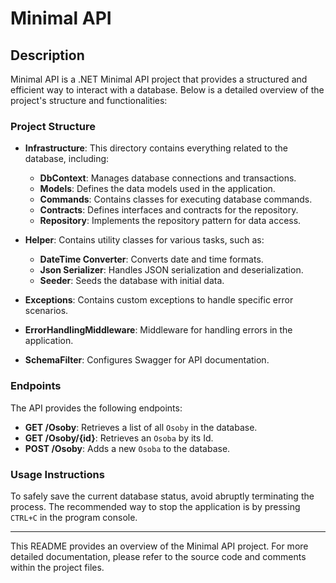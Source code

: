 # Minimal API

## Description

Minimal API is a .NET Minimal API project that provides a structured and efficient way to interact with a database. Below is a detailed overview of the project's structure and functionalities:

### Project Structure

- **Infrastructure**: This directory contains everything related to the database, including:
  - **DbContext**: Manages database connections and transactions.
  - **Models**: Defines the data models used in the application.
  - **Commands**: Contains classes for executing database commands.
  - **Contracts**: Defines interfaces and contracts for the repository.
  - **Repository**: Implements the repository pattern for data access.

- **Helper**: Contains utility classes for various tasks, such as:
  - **DateTime Converter**: Converts date and time formats.
  - **Json Serializer**: Handles JSON serialization and deserialization.
  - **Seeder**: Seeds the database with initial data.

- **Exceptions**: Contains custom exceptions to handle specific error scenarios.

- **ErrorHandlingMiddleware**: Middleware for handling errors in the application.

- **SchemaFilter**: Configures Swagger for API documentation.

### Endpoints

The API provides the following endpoints:

- **GET /Osoby**: Retrieves a list of all `Osoby` in the database.
- **GET /Osoby/{id}**: Retrieves an `Osoba` by its Id.
- **POST /Osoby**: Adds a new `Osoba` to the database.

### Usage Instructions

To safely save the current database status, avoid abruptly terminating the process. The recommended way to stop the application is by pressing `CTRL+C` in the program console.

---

This README provides an overview of the Minimal API project. For more detailed documentation, please refer to the source code and comments within the project files.
